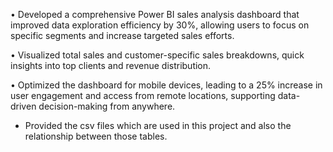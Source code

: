 • Developed a comprehensive Power BI sales analysis dashboard that improved data exploration efficiency by 30%, allowing users to focus on specific segments and increase targeted sales efforts.

• Visualized total sales and customer-specific sales breakdowns, quick insights into top clients and revenue distribution.

• Optimized the dashboard for mobile devices, leading to a 25% increase in user engagement and access from remote locations, supporting data-driven decision-making from anywhere.

- Provided the csv files which are used in this project and also the relationship between those tables.
